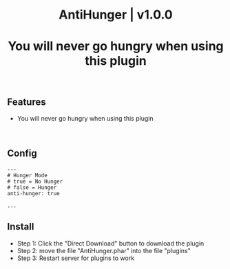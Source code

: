 <div align="center">
<h1>AntiHunger | v1.0.0<h1>
You will never go hungry when using this plugin
</div>

<br>

## Features
- You will never go hungry when using this plugin

<br>

## Config
```
---
# Hunger Mode
# true = No Hunger
# false = Hunger
anti-hunger: true

...
```

## Install
- Step 1: Click the "Direct Download" button to download the plugin
- Step 2: move the file "AntiHunger.phar" into the file "plugins"
- Step 3: Restart server for plugins to work

